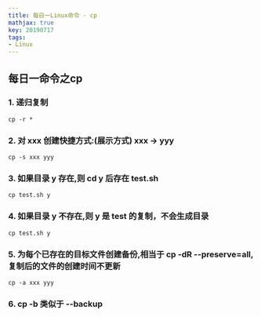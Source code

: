 ```yaml
---
title: 每日一Linux命令 - cp
mathjax: true
key: 20190717
tags:
- Linux
---
```

## 每日一命令之cp
### 1. 递归复制 
```
cp -r * 
```
### 2. 对 xxx 创建快捷方式:(展示方式) xxx -> yyy
``` 
cp -s xxx yyy
```
### 3. 如果目录 y 存在,则 cd y 后存在 test.sh
```
cp test.sh y
```
### 4. 如果目录 y 不存在,则 y 是 test 的复制，**不会生成目录**
```
cp test.sh y 
```
### 5.  为每个已存在的目标文件创建备份,相当于 cp -dR --preserve=all,复制后的文件的创建时间不更新
```
cp -a xxx yyy
```
### 6. cp -b 类似于 --backup